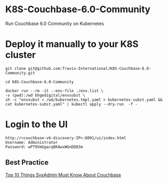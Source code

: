 # K8S-Couchbase-6.0-Community
Run Couchbase 6.0 Community on Kubernetes

# Deploy it manually to your K8S cluster
 
    git clone git@github.com:Travix-International/K8S-Couchbase-6.0-Community.git

    cd K8S-Couchbase-6.0-Community

    docker run --rm -it --env-file ./env.list \
    -v (pwd):/wd bhgedigital/envsubst \
    sh -c "envsubst < /wd/kubernetes.tmpl.yaml > kubernetes-subst.yaml && cat kubernetes-subst.yaml" | kubectl apply --dry-run  -f -
# Login to the UI

    http://<couchbase-v6-discovery-IP>:8091/ui/index.html
    Username: Administrator
    Password: wPT9VmGgacq8KAwxWGnDQ83m

## Best Practice
[Top 10 Things SysAdmin Must Know About Couchbase](https://blog.couchbase.com/top-10-things-ops-sys-admin-must-know-about-couchbase/)